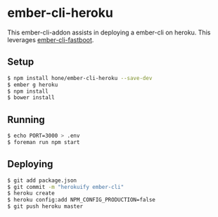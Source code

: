 # ember-cli-heroku

This ember-cli-addon assists in deploying a ember-cli on heroku. This leverages [ember-cli-fastboot](https://github.com/tildeio/ember-cli-fastboot).

## Setup

```sh
$ npm install hone/ember-cli-heroku --save-dev
$ ember g heroku
$ npm install
$ bower install
```

## Running

```sh
$ echo PORT=3000 > .env
$ foreman run npm start
```

## Deploying

```sh
$ git add package.json
$ git commit -m "herokuify ember-cli"
$ heroku create
$ heroku config:add NPM_CONFIG_PRODUCTION=false
$ git push heroku master
```
